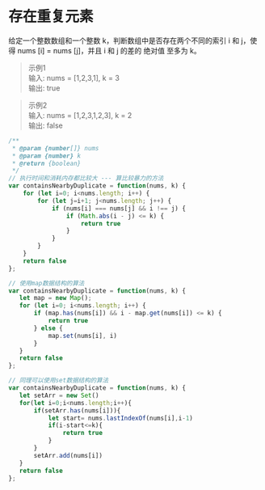 # 存在重复元素
给定一个整数数组和一个整数 k，判断数组中是否存在两个不同的索引 i 和 j，使得 nums [i] = nums [j]，并且 i 和 j 的差的 绝对值 至多为 k。

>示例1<br>
输入: nums = [1,2,3,1], k = 3<br>
输出: true

>示例2<br>
输入: nums = [1,2,3,1,2,3], k = 2<br>
输出: false

```js
/**
 * @param {number[]} nums
 * @param {number} k
 * @return {boolean}
 */
// 执行时间和消耗内存都比较大 --- 算比较暴力的方法
var containsNearbyDuplicate = function(nums, k) {
    for (let i=0; i<nums.length; i++) {
        for (let j=i+1; j<nums.length; j++) {
            if (nums[i] === nums[j] && i !== j) {
                if (Math.abs(i - j) <= k) {
                    return true
                }
            }
        }
    }
    return false
};

// 使用map数据结构的算法
var containsNearbyDuplicate = function(nums, k) {
   let map = new Map();
   for (let i=0; i<nums.length; i++) {
       if (map.has(nums[i]) && i - map.get(nums[i]) <= k) {
           return true
       } else {
           map.set(nums[i], i)
       }
   }
   return false
};

// 同理可以使用set数据结构的算法
var containsNearbyDuplicate = function(nums, k) {
   let setArr = new Set()
   for(let i=0;i<nums.length;i++){
       if(setArr.has(nums[i])){
           let start= nums.lastIndexOf(nums[i],i-1)
           if(i-start<=k){
               return true
           }
       }
       setArr.add(nums[i])
   }
   return false
};
```
